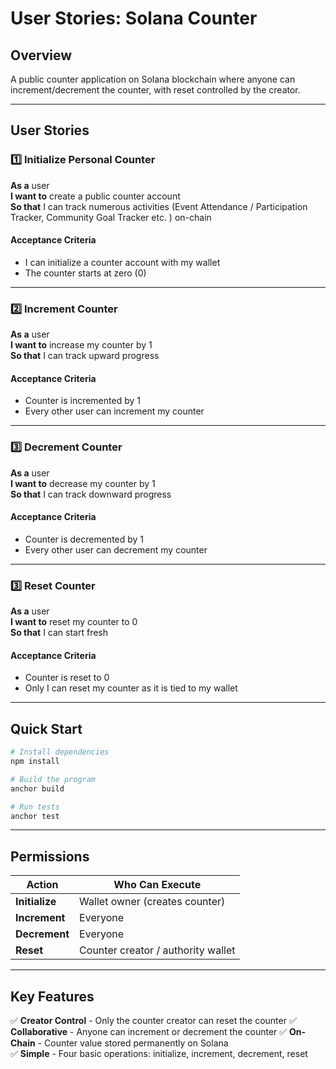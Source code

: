 # User Stories: Solana Counter

## Overview
A public counter application on Solana blockchain where anyone can increment/decrement the counter, with reset controlled by the creator.

---

## User Stories

### 1️⃣ Initialize Personal Counter

**As a** user  
**I want to** create a public counter account  
**So that** I can track numerous activities (Event Attendance / Participation Tracker, Community Goal Tracker etc. ) on-chain

#### Acceptance Criteria
- I can initialize a counter account with my wallet
- The counter starts at zero (0)
---

### 2️⃣ Increment Counter

**As a** user  
**I want to** increase my counter by 1  
**So that** I can track upward progress

#### Acceptance Criteria
- Counter is incremented by 1
- Every other user can increment my counter

---

### 3️⃣ Decrement Counter

**As a** user  
**I want to** decrease my counter by 1  
**So that** I can track downward progress

#### Acceptance Criteria
- Counter is decremented by 1
- Every other user can decrement my counter

---

### 3️⃣ Reset Counter

**As a** user  
**I want to** reset my counter to 0  
**So that** I can start fresh

#### Acceptance Criteria
- Counter is reset to 0
- Only I can reset my counter as it is tied to my wallet

---

## Quick Start

```bash
# Install dependencies
npm install

# Build the program
anchor build

# Run tests
anchor test
```

---

## Permissions

| Action | Who Can Execute |
|--------|----------------|
| **Initialize** | Wallet owner (creates counter) |
| **Increment** | Everyone |
| **Decrement** | Everyone |
| **Reset** | Counter creator / authority wallet |

---

## Key Features

✅ **Creator Control** - Only the counter creator can reset the counter
✅ **Collaborative** - Anyone can increment or decrement the counter
✅ **On-Chain** - Counter value stored permanently on Solana  
✅ **Simple** - Four basic operations: initialize, increment, decrement, reset